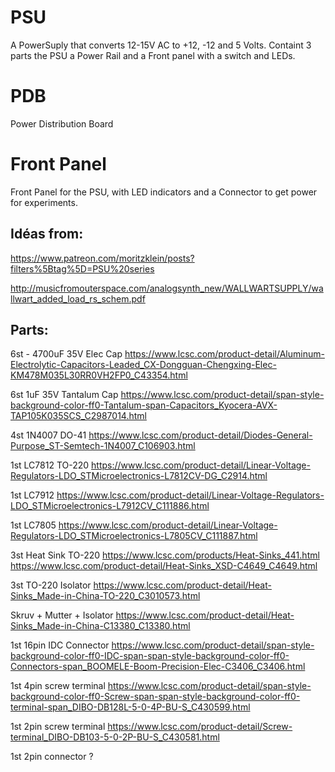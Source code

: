 # PSU
A PowerSuply that converts 12-15V AC to +12, -12 and 5 Volts.
Containt 3 parts the PSU a Power Rail and a Front panel with a switch and LEDs.

# PDB
Power Distribution Board

# Front Panel
Front Panel for the PSU, with LED indicators and a Connector to get power for experiments.

## Idéas from:
https://www.patreon.com/moritzklein/posts?filters%5Btag%5D=PSU%20series

http://musicfromouterspace.com/analogsynth_new/WALLWARTSUPPLY/wallwart_added_load_rs_schem.pdf


## Parts:
6st - 4700uF 35V Elec Cap
https://www.lcsc.com/product-detail/Aluminum-Electrolytic-Capacitors-Leaded_CX-Dongguan-Chengxing-Elec-KM478M035L30RR0VH2FP0_C43354.html

6st 1uF 35V Tantalum Cap
https://www.lcsc.com/product-detail/span-style-background-color-ff0-Tantalum-span-Capacitors_Kyocera-AVX-TAP105K035SCS_C2987014.html


4st 1N4007  DO-41
https://www.lcsc.com/product-detail/Diodes-General-Purpose_ST-Semtech-1N4007_C106903.html


1st LC7812  TO-220
https://www.lcsc.com/product-detail/Linear-Voltage-Regulators-LDO_STMicroelectronics-L7812CV-DG_C2914.html

1st LC7912
https://www.lcsc.com/product-detail/Linear-Voltage-Regulators-LDO_STMicroelectronics-L7912CV_C111886.html

1st LC7805
https://www.lcsc.com/product-detail/Linear-Voltage-Regulators-LDO_STMicroelectronics-L7805CV_C111887.html

3st Heat Sink TO-220
https://www.lcsc.com/products/Heat-Sinks_441.html
https://www.lcsc.com/product-detail/Heat-Sinks_XSD-C4649_C4649.html

3st TO-220 Isolator
https://www.lcsc.com/product-detail/Heat-Sinks_Made-in-China-TO-220_C3010573.html

Skruv + Mutter + Isolator
https://www.lcsc.com/product-detail/Heat-Sinks_Made-in-China-C13380_C13380.html 


1st 16pin IDC Connector
https://www.lcsc.com/product-detail/span-style-background-color-ff0-IDC-span-span-style-background-color-ff0-Connectors-span_BOOMELE-Boom-Precision-Elec-C3406_C3406.html


1st 4pin screw terminal
https://www.lcsc.com/product-detail/span-style-background-color-ff0-Screw-span-span-style-background-color-ff0-terminal-span_DIBO-DB128L-5-0-4P-BU-S_C430599.html

1st 2pin screw terminal
https://www.lcsc.com/product-detail/Screw-terminal_DIBO-DB103-5-0-2P-BU-S_C430581.html

1st 2pin connector
?